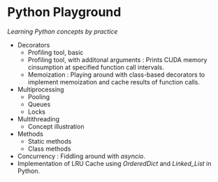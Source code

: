 # Python Playground

*Learning Python concepts by practice*

* Decorators
    * Profiling tool, basic
    * Profiling tool, with additonal arguments : Prints CUDA memory cinsumption at specified function call intervals.
    * Memoization : Playing around with class-based decorators to implement memoization and cache results of function calls.
* Multiprocessing
    * Pooling
    * Queues
    * Locks
* Multithreading
    * Concept illustration
* Methods
    * Static methods
    * Class methods
* Concurrency : Fiddling around with _asyncio_.
* Implementation of LRU Cache using _OrderedDict_ and _Linked_List_ in Python.
